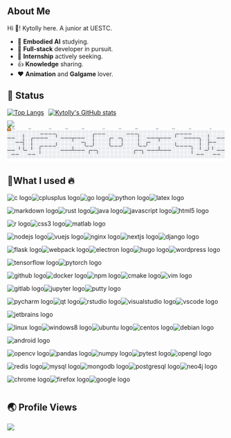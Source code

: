 <h2 align="left">About Me</h2>
<p align="left">Hi 👋! Kytolly here. A junior at UESTC.</p>
  <ul align="left">
    <li>🔭 <b>Embodied AI</b> studying.</li>
    <li>🌟 <b>Full-stack</b> developer in pursuit.</li>
    <li>🤝 <b>Internship</b> actively seeking.</li>
    <li>👍 <b>Knowledge</b> sharing.</li>
    <li>❤️ <b>Animation</b> and <b>Galgame</b> lover.</li>
  </ul>

<h2 align="left">🌱 Status</h2>

<div style="display: flex; flex-wrap: wrap; justify-content: flex-start; width: fit-content; margin-left: 0; margin-right: auto;">
  <div style="margin-right: 10px; margin-bottom: 10px;">
    <a href="https://github-readme-stats-one-bice.vercel.app/api/top-langs/?username=Kytolly&theme=default&layout=compact&langs_count=8&include_all_commits=true&role=OWNER,ORGANIZATION_MEMBER&hide=html">
      <picture>
        <source media="(prefers-color-scheme: dark)" srcset="https://github-readme-stats-one-bice.vercel.app/api/top-langs/?username=Kytolly&theme=calm&layout=compact&langs_count=8&include_all_commits=true&role=OWNER,ORGANIZATION_MEMBER&hide=html#gh-dark-mode-only">
        <source media="(prefers-color-scheme: light)" srcset="https://github-readme-stats-one-bice.vercel.app/api/top-langs/?username=Kytolly&theme=default&layout=compact&langs_count=8&include_all_commits=true&role=OWNER,ORGANIZATION_MEMBER&hide=html#gh-light-mode-only">
        <img src="https://github-readme-stats-one-bice.vercel.app/api/top-langs/?username=Kytolly&theme=default&layout=compact&langs_count=8&include_all_commits=true&role=OWNER,ORGANIZATION_MEMBER&hide=html#gh-light-mode-only" alt="Top Langs" height="185px">
      </picture>
    </a>
  </div>
  <div style="margin-right: 10px; margin-bottom: 10px;">
    <a href="https://github-readme-stats-one-bice.vercel.app/api?username=Kytolly&theme=default&show_icons=true&include_all_commits=true&role=OWNER,ORGANIZATION_MEMBER" target="_blank">
      <picture>
        <source media="(prefers-color-scheme: dark)" srcset="https://github-readme-stats-one-bice.vercel.app/api?username=Kytolly&theme=calm&show_icons=true&include_all_commits=true&role=OWNER,ORGANIZATION_MEMBER#gh-dark-mode-only">
        <source media="(prefers-color-scheme: light)" srcset="https://github-readme-stats-one-bice.vercel.app/api?username=Kytolly&theme=default&show_icons=true&include_all_commits=true&role=OWNER,ORGANIZATION_MEMBER#gh-light-mode-only">
        <img src="https://github-readme-stats-one-bice.vercel.app/api?username=Kytolly&theme=default&show_icons=true&include_all_commits=true&role=OWNER,ORGANIZATION_MEMBER#gh-light-mode-only" alt="Kytolly's GitHub stats" height="185px">
      </picture>
    </a>
  </div>
</div>

<img width="800" src="https://github-readme-activity-graph.vercel.app/graph?username=Kytolly&theme=github-compact&hide_border=true&area=true"  align="left" />

<picture  align="left">
  <source media="(prefers-color-scheme: dark)" srcset="https://raw.githubusercontent.com/Kytolly/Kytolly/output/pacman-contribution-graph-dark.svg">
  <source media="(prefers-color-scheme: light)" srcset="https://raw.githubusercontent.com/Kytolly/Kytolly/output/pacman-contribution-graph.svg">
  <img alt="pacman contribution graph" src="https://raw.githubusercontent.com/Kytolly/Kytolly/output/pacman-contribution-graph.svg">
</picture><div style="text-align: left; width: fit-content; margin-left: 0; margin-right: auto;">

</div><h2 align="left">🚀What I used 🔥</h2>

<div style="display: flex; flex-wrap: wrap; align-items: center; justify-content: flex-start; width: fit-content; margin-left: 0; margin-right: auto;">
  <img src="https://cdn.jsdelivr.net/gh/devicons/devicon/icons/c/c-original.svg" height="30" alt="c logo" />
  <img src="https://cdn.jsdelivr.net/gh/devicons/devicon/icons/cplusplus/cplusplus-original.svg" height="30" alt="cplusplus logo" />
  <img src="https://cdn.jsdelivr.net/gh/devicons/devicon/icons/go/go-original.svg" height="30" alt="go logo" />
  <img src="https://cdn.jsdelivr.net/gh/devicons/devicon/icons/python/python-original.svg" height="30" alt="python logo" />
  <img src="https://cdn.jsdelivr.net/gh/devicons/devicon/icons/latex/latex-original.svg" height="30" alt="latex logo" />
  <img src="https://cdn.jsdelivr.net/gh/devicons/devicon/icons/markdown/markdown-original.svg" height="30" alt="markdown logo" />
  <img src="https://cdn.jsdelivr.net/gh/devicons/devicon/icons/rust/rust-original.svg" height="30" alt="rust logo" />
  <img src="https://cdn.jsdelivr.net/gh/devicons/devicon/icons/java/java-original.svg" height="30" alt="java logo" />
  <img src="https://cdn.jsdelivr.net/gh/devicons/devicon/icons/javascript/javascript-original.svg" height="30" alt="javascript logo" />
  <img src="https://cdn.jsdelivr.net/gh/devicons/devicon/icons/html5/html5-original.svg" height="30" alt="html5 logo" />
  <img src="https://cdn.jsdelivr.net/gh/devicons/devicon/icons/r/r-original.svg" height="30" alt="r logo" />
  <img src="https://cdn.jsdelivr.net/gh/devicons/devicon/icons/css3/css3-original.svg" height="30" alt="css3 logo" />
  <img src="https://cdn.jsdelivr.net/gh/devicons/devicon/icons/matlab/matlab-original.svg" height="30" alt="matlab logo" />
</div>

<div style="display: flex; flex-wrap: wrap; align-items: center; justify-content: flex-start; width: fit-content; margin-left: 0; margin-right: auto;">
  <img src="https://cdn.jsdelivr.net/gh/devicons/devicon/icons/nodejs/nodejs-original.svg" height="30" alt="nodejs logo" />
  <img src="https://cdn.jsdelivr.net/gh/devicons/devicon/icons/vuejs/vuejs-original.svg" height="30" alt="vuejs logo" />
  <img src="https://cdn.jsdelivr.net/gh/devicons/devicon/icons/nginx/nginx-original.svg" height="30" alt="nginx logo" />
  <img src="https://cdn.jsdelivr.net/gh/devicons/devicon/icons/nextjs/nextjs-original.svg" height="30" alt="nextjs logo" />
  <img src="https://cdn.jsdelivr.net/gh/devicons/devicon/icons/django/django-plain.svg" height="30" alt="django logo" />
  <img src="https://cdn.jsdelivr.net/gh/devicons/devicon/icons/flask/flask-original.svg" height="30" alt="flask logo" />
  <img src="https://cdn.jsdelivr.net/gh/devicons/devicon/icons/webpack/webpack-original.svg" height="30" alt="webpack logo" />
  <img src="https://cdn.jsdelivr.net/gh/devicons/devicon/icons/electron/electron-original.svg" height="30" alt="electron logo" />
  <img src="https://cdn.jsdelivr.net/gh/devicons/devicon/icons/hugo/hugo-original.svg" height="30" alt="hugo logo" />
  <img src="https://cdn.jsdelivr.net/gh/devicons/devicon/icons/wordpress/wordpress-original.svg" height="30" alt="wordpress logo" />
  <img src="https://cdn.jsdelivr.net/gh/devicons/devicon/icons/tensorflow/tensorflow-original.svg" height="30" alt="tensorflow logo" />
  <img src="https://cdn.jsdelivr.net/gh/devicons/devicon/icons/pytorch/pytorch-original.svg" height="30" alt="pytorch logo" />
</div>

<div style="display: flex; flex-wrap: wrap; align-items: center; justify-content: flex-start; width: fit-content; margin-left: 0; margin-right: auto;">
  <img src="https://cdn.jsdelivr.net/gh/devicons/devicon/icons/github/github-original.svg" height="30" alt="github logo" />
  <img src="https://cdn.jsdelivr.net/gh/devicons/devicon/icons/docker/docker-original.svg" height="30" alt="docker logo" />
  <img src="https://cdn.jsdelivr.net/gh/devicons/devicon/icons/npm/npm-original-wordmark.svg" height="30" alt="npm logo" />
  <img src="https://cdn.jsdelivr.net/gh/devicons/devicon/icons/cmake/cmake-original.svg" height="30" alt="cmake logo" />
  <img src="https://cdn.jsdelivr.net/gh/devicons/devicon/icons/vim/vim-original.svg" height="30" alt="vim logo" />
  <img src="https://cdn.jsdelivr.net/gh/devicons/devicon/icons/gitlab/gitlab-original.svg" height="30" alt="gitlab logo" />
  <img src="https://cdn.jsdelivr.net/gh/devicons/devicon/icons/jupyter/jupyter-original.svg" height="30" alt="jupyter logo" />
  <img src="https://cdn.jsdelivr.net/gh/devicons/devicon/icons/putty/putty-original.svg" height="30" alt="putty logo" />
</div>

<div style="display: flex; flex-wrap: wrap; align-items: center; justify-content: flex-start; width: fit-content; margin-left: 0; margin-right: auto;">
  <img src="https://cdn.jsdelivr.net/gh/devicons/devicon/icons/pycharm/pycharm-original.svg" height="30" alt="pycharm logo" />
  <img src="https://cdn.jsdelivr.net/gh/devicons/devicon/icons/qt/qt-original.svg" height="30" alt="qt logo" />
  <img src="https://cdn.jsdelivr.net/gh/devicons/devicon/icons/rstudio/rstudio-original.svg" height="30" alt="rstudio logo" />
  <img src="https://cdn.jsdelivr.net/gh/devicons/devicon/icons/visualstudio/visualstudio-plain.svg" height="30" alt="visualstudio logo" />
  <img src="https://cdn.jsdelivr.net/gh/devicons/devicon/icons/vscode/vscode-original.svg" height="30" alt="vscode logo" />
  <img src="https://cdn.jsdelivr.net/gh/devicons/devicon/icons/jetbrains/jetbrains-original.svg" height="30" alt="jetbrains logo" />
</div>

<div style="display: flex; flex-wrap: wrap; align-items: center; justify-content: flex-start; width: fit-content; margin-left: 0; margin-right: auto;">
  <img src="https://cdn.jsdelivr.net/gh/devicons/devicon/icons/linux/linux-original.svg" height="30" alt="linux logo" />
  <img src="https://cdn.jsdelivr.net/gh/devicons/devicon/icons/windows8/windows8-original.svg" height="30" alt="windows8 logo" />
  <img src="https://cdn.jsdelivr.net/gh/devicons/devicon/icons/ubuntu/ubuntu-plain.svg" height="30" alt="ubuntu logo" />
  <img src="https://cdn.jsdelivr.net/gh/devicons/devicon/icons/centos/centos-original.svg" height="30" alt="centos logo" />
  <img src="https://cdn.jsdelivr.net/gh/devicons/devicon/icons/debian/debian-original.svg" height="30" alt="debian logo" />
  <img src="https://cdn.jsdelivr.net/gh/devicons/devicon/icons/android/android-original.svg" height="30" alt="android logo" />
</div>

<div style="display: flex; flex-wrap: wrap; align-items: center; justify-content: flex-start; width: fit-content; margin-left: 0; margin-right: auto;">
  <img src="https://cdn.jsdelivr.net/gh/devicons/devicon/icons/opencv/opencv-original.svg" height="30" alt="opencv logo" />
  <img src="https://cdn.jsdelivr.net/gh/devicons/devicon/icons/pandas/pandas-original.svg" height="30" alt="pandas logo" />
  <img src="https://cdn.jsdelivr.net/gh/devicons/devicon/icons/numpy/numpy-original.svg" height="30" alt="numpy logo" />
  <img src="https://cdn.jsdelivr.net/gh/devicons/devicon/icons/pytest/pytest-original.svg" height="30" alt="pytest logo" />
  <img src="https://cdn.jsdelivr.net/gh/devicons/devicon/icons/opengl/opengl-original.svg" height="30" alt="opengl logo" />
</div>

<div style="display: flex; flex-wrap: wrap; align-items: center; justify-content: flex-start; width: fit-content; margin-left: 0; margin-right: auto;">
  <img src="https://cdn.jsdelivr.net/gh/devicons/devicon/icons/redis/redis-original.svg" height="30" alt="redis logo" />
  <img src="https://cdn.jsdelivr.net/gh/devicons/devicon/icons/mysql/mysql-original.svg" height="30" alt="mysql logo" />
  <img src="https://cdn.jsdelivr.net/gh/devicons/devicon/icons/mongodb/mongodb-original.svg" height="30" alt="mongodb logo" />
  <img src="https://cdn.jsdelivr.net/gh/devicons/devicon/icons/postgresql/postgresql-original.svg" height="30" alt="postgresql logo" />
  <img src="https://cdn.jsdelivr.net/gh/devicons/devicon/icons/neo4j/neo4j-original.svg" height="30" alt="neo4j logo" />
</div>

<div style="display: flex; flex-wrap: wrap; align-items: center; justify-content: flex-start; width: fit-content; margin-left: 0; margin-right: auto;">
  <img src="https://cdn.jsdelivr.net/gh/devicons/devicon/icons/chrome/chrome-original.svg" height="30" alt="chrome logo" />
  <img src="https://cdn.jsdelivr.net/gh/devicons/devicon/icons/firefox/firefox-original.svg" height="30" alt="firefox logo" />
  <img src="https://cdn.jsdelivr.net/gh/devicons/devicon/icons/google/google-original.svg" height="30" alt="google logo" />
</div>

</div>

<h2 align="left">🌏 Profile Views</h2> 

<div style="text-align: left; width: fit-content; margin-left: 0; margin-right: auto;">
  <img src="https://profile-counter.glitch.me/Kytolly/count.svg?"  />
</div>